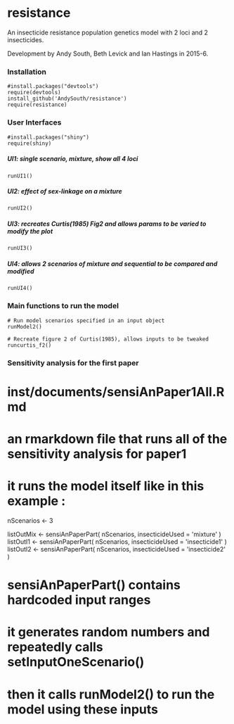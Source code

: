 # resistance




An insecticide resistance population genetics model with 2 loci and 2 insecticides.

Development by Andy South, Beth Levick and Ian Hastings in 2015-6.


### Installation

    #install.packages("devtools")
    require(devtools)    
    install_github('AndySouth/resistance')  
    require(resistance)
    
    
### User Interfaces

    #install.packages("shiny")
    require(shiny) 
    
##### UI1: single scenario, mixture, show all 4 loci    
    
    runUI1() 
    
##### UI2: effect of sex-linkage on a mixture
    
    runUI2() 

##### UI3: recreates Curtis(1985) Fig2 and allows params to be varied to modify the plot      

    runUI3()
   
##### UI4: allows 2 scenarios of mixture and sequential to be compared and modified   

    runUI4()   
    
    
### Main functions to run the model

    # Run model scenarios specified in an input object
    runModel2()
  
    # Recreate figure 2 of Curtis(1985), allows inputs to be tweaked
    runcurtis_f2()
  
### Sensitivity analysis for the first paper 

   # inst/documents/sensiAnPaper1All.Rmd
   # an rmarkdown file that runs all of the sensitivity analysis for paper1
   # it runs the model itself like in this example :
   nScenarios <- 3 

   listOutMix <- sensiAnPaperPart( nScenarios, insecticideUsed = 'mixture' )
   listOutI1 <- sensiAnPaperPart( nScenarios, insecticideUsed = 'insecticide1' )
   listOutI2 <- sensiAnPaperPart( nScenarios, insecticideUsed = 'insecticide2' )
  
   # sensiAnPaperPart() contains hardcoded input ranges
   # it generates random numbers and repeatedly calls setInputOneScenario()
   # then it calls runModel2() to run the model using these inputs
  